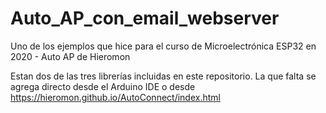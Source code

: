 # Auto_AP_con_email_webserver
Uno de los ejemplos que hice para el curso de Microelectrónica ESP32 en 2020 - Auto AP de Hieromon

Estan dos de las tres librerías incluidas en este repositorio. La que falta se agrega directo desde el Arduino IDE o desde https://hieromon.github.io/AutoConnect/index.html
